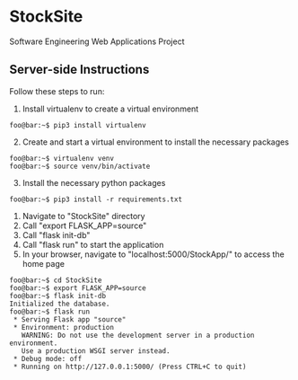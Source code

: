 # StockSite
Software Engineering Web Applications Project


## Server-side Instructions 
Follow these steps to run:

1. Install virtualenv to create a virtual environment
```console
foo@bar:~$ pip3 install virtualenv
```

2. Create and start a virtual environment to install the necessary packages
```console
foo@bar:~$ virtualenv venv
foo@bar:~$ source venv/bin/activate
```

3. Install the necessary python packages
```console
foo@bar:~$ pip3 install -r requirements.txt
```

1. Navigate to "StockSite" directory
2. Call "export FLASK_APP=source"
3. Call "flask init-db"
4. Call "flask run" to start the application
5. In your browser, navigate to "localhost:5000/StockApp/" to access the home page

```console
foo@bar:~$ cd StockSite
foo@bar:~$ export FLASK_APP=source
foo@bar:~$ flask init-db
Initialized the database.
foo@bar:~$ flask run
 * Serving Flask app "source"
 * Environment: production
   WARNING: Do not use the development server in a production environment.
   Use a production WSGI server instead.
 * Debug mode: off
 * Running on http://127.0.0.1:5000/ (Press CTRL+C to quit)
```
